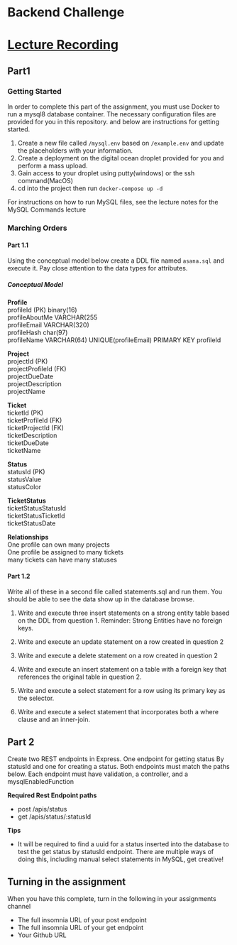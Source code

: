 # Backend Challenge
# [Lecture Recording](https://cnm-edu.zoom.us/rec/share/ko55_dKMbV2hpV-4Ap0SoqMoXSqcoSaOAP44QTm4VvAKDbc80PIN7wmYpxSpcVGB.LeXB_fC-vpGul4LB)
## Part1 

### Getting Started

In order to complete this part of the assignment, you must use Docker to run a mysql8 database container. The necessary configuration files are provided for you in this repository. and below are instructions for getting started.

1. Create a new file called `/mysql.env` based on `/example.env` and update the placeholders with your information.
2. Create a deployment on the digital ocean droplet provided for you and perform a mass upload.
3. Gain access to your droplet using putty(windows) or the ssh command(MacOS)
4. cd into the project then run `docker-compose up -d`

For instructions on how to run MySQL files, see the lecture notes for the MySQL Commands lecture

### Marching Orders

#### Part 1.1
Using the conceptual model below create a DDL file named `asana.sql` and execute it. Pay close attention to the data types for attributes. 

##### Conceptual Model
**Profile** \
profileId (PK)  binary(16)\
profileAboutMe VARCHAR(255\
profileEmail VARCHAR(320) \
profileHash char(97)\
profileName VARCHAR(64)
UNIQUE(profileEmail)
PRIMARY KEY profileId
    
 **Project** \
projectId (PK) \
projectProfileId (FK) \
projectDueDate \
projectDescription \
projectName 
    
 **Ticket** \
 ticketId (PK) \
 ticketProfileId (FK) \
 ticketProjectId (FK) \
 ticketDescription \
 ticketDueDate \
 ticketName

 **Status** \
statusId (PK) \
statusValue \
statusColor 

 **TicketStatus** \
ticketStatusStatusId \
ticketStatusTicketId \
ticketStatusDate 
    
**Relationships** \
One profile can own many projects \
One profile be assigned to many tickets \
many tickets can have many statuses 
    
#### Part 1.2
Write all of these in a second file called statements.sql and run them. You should be able to see the data show up in the database browse.

1. Write and execute three insert statements on a strong entity table based on the DDL from question 1. Reminder: Strong Entities have no foreign keys.

2. Write and execute an update statement on a row created in question 2

3. Write and execute a delete statement on a row created in question 2

4. Write and execute an insert statement on a table with a foreign key that references the original table in question 2.

5. Write and execute a select statement for a row using its primary key as the selector.

6. Write and execute a select statement that incorporates both a where clause and an inner-join.
 
## Part 2

Create two REST endpoints in Express. One endpoint for getting status By statusId and one for creating a status. Both endpoints must  match the paths below. Each endpoint must have validation, a controller, and a mysqlEnabledFunction

**Required Rest Endpoint paths**
* post /apis/status
* get /apis/status/:statusId

**Tips**
- It will be required to find a uuid for a status inserted into the database to test the get status by statusId endpoint. There are multiple ways of doing this, including manual select statements in MySQL, get creative!


## Turning in the assignment
When you have this complete, turn in the following in your assignments channel
* The full insomnia URL of your post endpoint
* The full insomnia URL of your get endpoint
* Your Github URL
